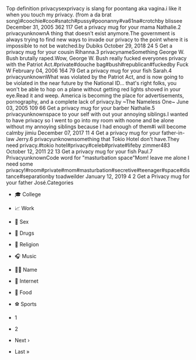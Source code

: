 Top definition privacysexprivacy is slang for poontang aka vagina.i like it when you touch my privacy. (from a da brat song)#coochie#coo#snatch#pussy#poonanny#va61na#crotchby blissee December 31, 2005 362 117 Get a privacy mug for your mama Nathalie.2 privacyunknownA thing that doesn't exist anymore.The government is always trying to find new ways to invade our privacy to the point where it is impossible to not be watched.by Dubiks October 29, 2018 24 5 Get a privacy mug for your cousin Rihanna.3 privacynameSomething George W. Bush brutally raped.Wow, George W. Bush really fucked everyones privacy with the Patriot Act.#private#douche bag#bush#republican#fuckedby Fuck W February 04, 2006 164 79 Get a privacy mug for your fish Sarah.4 privacyunknownWhat was violated by the Patriot Act, and is now going to be violated in the near future by the National ID... that's right folks, you won't be able to hop on a plane without getting red lights shoved in your eye.Read it and weep. America is becoming the place for advertisements, pornography, and a complete lack of privacy.by ~The Nameless One~ June 03, 2005 109 66 Get a privacy mug for your barber Nathalie.5 privacyunknownspace to your self with out your annoying siblings.I wanted to have privacy so I went to go into my room with noone and be alone without my annoying siblings because I had enough of them#i will become calmby jimiu December 07, 2017 11 4 Get a privacy mug for your father-in-law Jerry.6 privacyunknownsomething that Tokio Hotel don't have.They need privacy.#tokio hotel#privacy#celeb#private#lifeby zimmer483 October 12, 2011 22 13 Get a privacy mug for your fish Paul.7 PrivacyunknownCode word for "masturbation space"Mom! leave me alone I need some privacy!#room#private#mom#masturbation#secretive#teenager#space#distance#separationby toadweilder January 12, 2019 4 2 Get a Privacy mug for your father José.Categories

*   🎓 College
*   📈 Work
*   🍆 Sex
*   🚬 Drugs
*   🙏 Religion
*   🎧 Music
*   🙋🏽 Name
*   💬 Internet
*   🍰 Food
*   ⚽️ Sports

*   1
*   2
*   Next ›
*   Last »